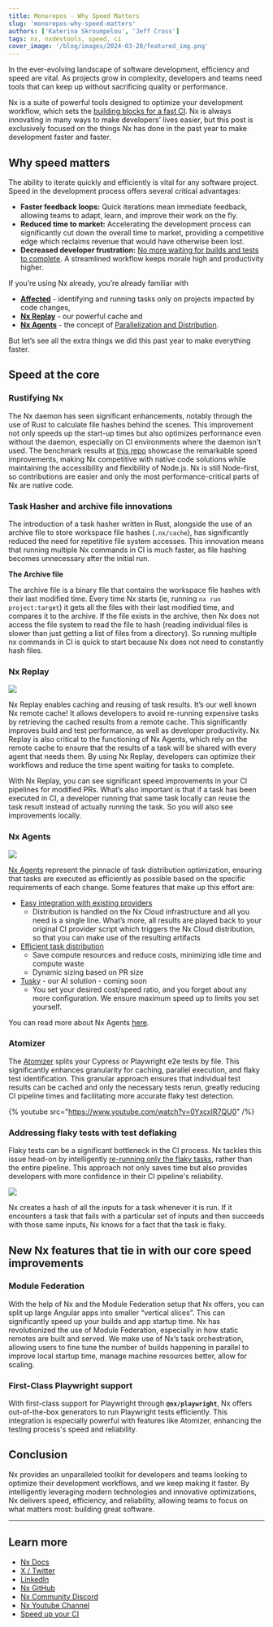 ```yaml
---
title: Monorepos - Why Speed Matters
slug: 'monorepos-why-speed-matters'
authors: ['Katerina Skroumpelou', 'Jeff Cross']
tags: nx, nxdevtools, speed, ci
cover_image: '/blog/images/2024-03-20/featured_img.png'
---
```


In the ever-evolving landscape of software development, efficiency and speed are vital. As projects grow in complexity, developers and teams need tools that can keep up without sacrificing quality or performance.

Nx is a suite of powerful tools designed to optimize your development workflow, which sets the [building blocks for a fast CI](/ci/concepts/building-blocks-fast-ci). Nx is always innovating in many ways to make developers’ lives easier, but this post is exclusively focused on the things Nx has done in the past year to make development faster and faster.

## Why speed matters

The ability to iterate quickly and efficiently is vital for any software project. Speed in the development process offers several critical advantages:

- **Faster feedback loops:** Quick iterations mean immediate feedback, allowing teams to adapt, learn, and improve their work on the fly.
- **Reduced time to market:** Accelerating the development process can significantly cut down the overall time to market, providing a competitive edge which reclaims revenue that would have otherwise been lost.
- **Decreased developer frustration:** [No more waiting for builds and tests to complete](/ci/concepts/reduce-waste). A streamlined workflow keeps morale high and productivity higher.

If you’re using Nx already, you’re already familiar with

- [**Affected**](/ci/features/affected) - identifying and running tasks only on projects impacted by code changes,
- [**Nx Replay**](/ci/features/remote-cache) - our powerful cache and
- [**Nx Agents**](/ci/features/distribute-task-execution) - the concept of [Parallelization and Distribution](/ci/concepts/parallelization-distribution).

But let’s see all the extra things we did this past year to make everything faster.

## Speed at the core

### Rustifying Nx

The Nx daemon has seen significant enhancements, notably through the use of Rust to calculate file hashes behind the scenes. This improvement not only speeds up the start-up times but also optimizes performance even without the daemon, especially on CI environments where the daemon isn't used. The benchmark results at [this repo](https://github.com/vsavkin/large-monorepo) showcase the remarkable speed improvements, making Nx competitive with native code solutions while maintaining the accessibility and flexibility of Node.js. Nx is still Node-first, so contributions are easier and only the most performance-critical parts of Nx are native code.

### **Task Hasher and archive file innovations**

The introduction of a task hasher written in Rust, alongside the use of an archive file to store workspace file hashes (`.nx/cache`), has significantly reduced the need for repetitive file system accesses. This innovation means that running multiple Nx commands in CI is much faster, as file hashing becomes unnecessary after the initial run.

**The Archive file**

The archive file is a binary file that contains the workspace file hashes with their last modified time. Every time Nx starts (ie, running `nx run project:target`) it gets all the files with their last modified time, and compares it to the archive. If the file exists in the archive, then Nx does not access the file system to read the file to hash (reading individual files is slower than just getting a list of files from a directory). So running multiple nx commands in CI is quick to start because Nx does not need to constantly hash files.

### Nx Replay

![](/blog/images/2024-03-20/bodyimg1.webp)

Nx Replay enables caching and reusing of task results. It’s our well known Nx remote cache! It allows developers to avoid re-running expensive tasks by retrieving the cached results from a remote cache. This significantly improves build and test performance, as well as developer productivity. Nx Replay is also critical to the functioning of Nx Agents, which rely on the remote cache to ensure that the results of a task will be shared with every agent that needs them. By using Nx Replay, developers can optimize their workflows and reduce the time spent waiting for tasks to complete.

With Nx Replay, you can see significant speed improvements in your CI pipelines for modified PRs. What’s also important is that if a task has been executed in CI, a developer running that same task locally can reuse the task result instead of actually running the task. So you will also see improvements locally.

### **Nx Agents**

![](/blog/images/2024-03-20/bodyimg2.avif)

[Nx Agents](/ci/features/distribute-task-execution) represent the pinnacle of task distribution optimization, ensuring that tasks are executed as efficiently as possible based on the specific requirements of each change. Some features that make up this effort are:

- [Easy integration with existing providers](/ci/features/distribute-task-execution#cicd-guides)
  - Distribution is handled on the Nx Cloud infrastructure and all you need is a single line. What’s more, all results are played back to your original CI provider script which triggers the Nx Cloud distribution, so that you can make use of the resulting artifacts
- [Efficient task distribution](/ci/features/dynamic-agents)
  - Save compute resources and reduce costs, minimizing idle time and compute waste
  - Dynamic sizing based on PR size
- [Tusky](https://nx.app/products/tusky) - our AI solution - coming soon
  - You set your desired cost/speed ratio, and you forget about any more configuration. We ensure maximum speed up to limits you set yourself.

You can read more about Nx Agents [here](https://nx.app/products/agents#content).

### **Atomizer**

The [Atomizer](/ci/features/split-e2e-tasks) splits your Cypress or Playwright e2e tests by file. This significantly enhances granularity for caching, parallel execution, and flaky test identification. This granular approach ensures that individual test results can be cached and only the necessary tests rerun, greatly reducing CI pipeline times and facilitating more accurate flaky test detection.

{% youtube src="https://www.youtube.com/watch?v=0YxcxIR7QU0" /%}

### **Addressing flaky tests with test deflaking**

Flaky tests can be a significant bottleneck in the CI process. Nx tackles this issue head-on by intelligently [re-running only the flaky tasks](/ci/features/flaky-tasks), rather than the entire pipeline. This approach not only saves time but also provides developers with more confidence in their CI pipeline's reliability.

![](/blog/images/2024-03-20/bodyimg3.avif)

Nx creates a hash of all the inputs for a task whenever it is run. If it encounters a task that fails with a particular set of inputs and then succeeds with those same inputs, Nx knows for a fact that the task is flaky.

## New Nx features that tie in with our core speed improvements

### Module Federation

With the help of Nx and the Module Federation setup that Nx offers, you can split up large Angular apps into smaller “vertical slices”. This can significantly speed up your builds and app startup time. Nx has revolutionized the use of Module Federation, especially in how static remotes are built and served. We make use of Nx’s task orchestration, allowing users to fine tune the number of builds happening in parallel to improve local startup time, manage machine resources better, allow for scaling.

### First-Class Playwright support

With first-class support for Playwright through **`@nx/playwright`**, Nx offers out-of-the-box generators to run Playwright tests efficiently. This integration is especially powerful with features like Atomizer, enhancing the testing process's speed and reliability.

## Conclusion

Nx provides an unparalleled toolkit for developers and teams looking to optimize their development workflows, and we keep making it faster. By intelligently leveraging modern technologies and innovative optimizations, Nx delivers speed, efficiency, and reliability, allowing teams to focus on what matters most: building great software.

---

## Learn more

- [Nx Docs](/getting-started/intro)
- [X / Twitter](https://twitter.com/nxdevtools)
- [LinkedIn](https://www.linkedin.com/company/nrwl)
- [Nx GitHub](https://github.com/nrwl/nx)
- [Nx Community Discord](https://go.nx.dev/community)
- [Nx Youtube Channel](https://www.youtube.com/@nxdevtools)
- [Speed up your CI](https://nx.app)
